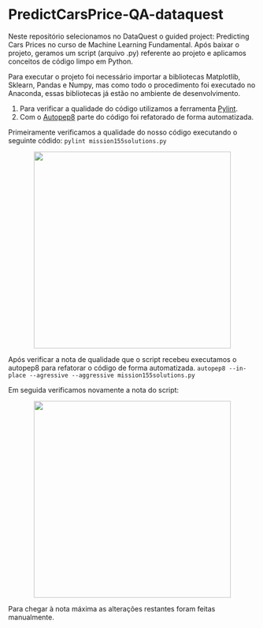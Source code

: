 # PredictCarsPrice-QA-dataquest

Neste repositório selecionamos no DataQuest o guided project: Predicting Cars Prices no curso de Machine Learning Fundamental. Após baixar o projeto, geramos um script (arquivo .py) referente ao projeto e aplicamos conceitos de código limpo em Python.

Para executar o projeto foi necessário importar a bibliotecas Matplotlib, Sklearn, Pandas e Numpy, mas como todo o procedimento foi executado no Anaconda, essas bibliotecas já estão no ambiente de desenvolvimento.

1. Para verificar a qualidade do código utilizamos a ferramenta [Pylint](https://pypi.org/project/pylint/).
2. Com o [Autopep8](https://pypi.org/project/autopep8/#id1) parte do código foi refatorado de forma automatizada.

Primeiramente verificamos a qualidade do nosso código executando o seguinte códido:
`pylint mission155solutions.py`
<center><img width="400" src="img/beforeRefactor"></img></center>

Após verificar a nota de qualidade que o script recebeu executamos o autopep8 para refatorar o código de forma automatizada.
```autopep8 --in-place --agressive --aggressive mission155solutions.py```

Em seguida verificamos novamente a nota do script:

<center><img width="400" src="img/afterRefactor"></img></center>

Para chegar à nota máxima as alterações restantes foram feitas manualmente. 
